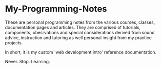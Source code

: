 # My-Programming-Notes
These are personal programming notes from the various courses, classes, documentation pages and articles. 
They are comprised of tutorials, components, obesrvations and special considerations derived from sound advice, instruction and tutoring as well personal insight from my practice projects. 

In short, it is my custom 'web development intro' reference documentation.

 Never. Stop. Learning.     
 

